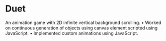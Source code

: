 # Duet
An animation game with 2D infinite vertical background scrolling.
• Worked on continuous generation of objects using canvas element scripted
using JavaScript.
• Implemented custom animations using JavaScript.
